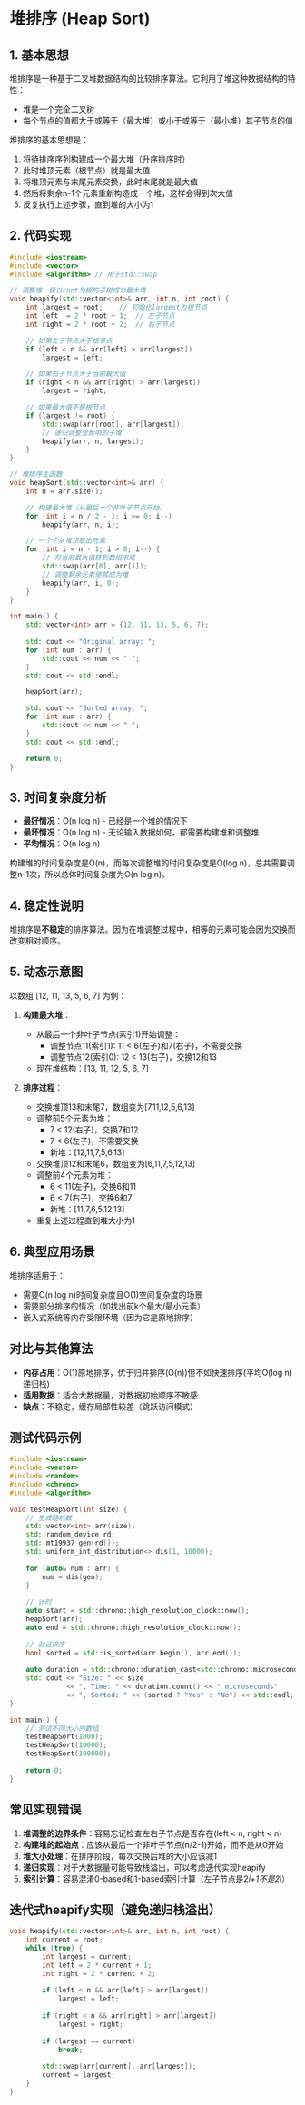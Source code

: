 # 堆排序 (Heap Sort)

## 1. 基本思想

堆排序是一种基于二叉堆数据结构的比较排序算法。它利用了堆这种数据结构的特性：
- 堆是一个完全二叉树
- 每个节点的值都大于或等于（最大堆）或小于或等于（最小堆）其子节点的值

堆排序的基本思想是：
1. 将待排序序列构建成一个最大堆（升序排序时）
2. 此时堆顶元素（根节点）就是最大值
3. 将堆顶元素与末尾元素交换，此时末尾就是最大值
4. 然后将剩余n-1个元素重新构造成一个堆，这样会得到次大值
5. 反复执行上述步骤，直到堆的大小为1

## 2. 代码实现

```cpp
#include <iostream>
#include <vector>
#include <algorithm> // 用于std::swap

// 调整堆，使以root为根的子树成为最大堆
void heapify(std::vector<int>& arr, int n, int root) {
    int largest = root;    // 初始化largest为根节点
    int left  = 2 * root + 1;  // 左子节点
    int right = 2 * root + 2;  // 右子节点

    // 如果左子节点大于根节点
    if (left < n && arr[left] > arr[largest])
        largest = left;

    // 如果右子节点大于当前最大值
    if (right < n && arr[right] > arr[largest])
        largest = right;

    // 如果最大值不是根节点
    if (largest != root) {
        std::swap(arr[root], arr[largest]);
        // 递归调整受影响的子堆
        heapify(arr, n, largest);
    }
}

// 堆排序主函数
void heapSort(std::vector<int>& arr) {
    int n = arr.size();

    // 构建最大堆（从最后一个非叶子节点开始）
    for (int i = n / 2 - 1; i >= 0; i--)
        heapify(arr, n, i);

    // 一个个从堆顶取出元素
    for (int i = n - 1; i > 0; i--) {
        // 将当前最大值移到数组末尾
        std::swap(arr[0], arr[i]);
        // 调整剩余元素使其成为堆
        heapify(arr, i, 0);
    }
}

int main() {
    std::vector<int> arr = {12, 11, 13, 5, 6, 7};
    
    std::cout << "Original array: ";
    for (int num : arr) {
        std::cout << num << " ";
    }
    std::cout << std::endl;

    heapSort(arr);

    std::cout << "Sorted array: ";
    for (int num : arr) {
        std::cout << num << " ";
    }
    std::cout << std::endl;

    return 0;
}
```

## 3. 时间复杂度分析

- **最好情况**：O(n log n) - 已经是一个堆的情况下
- **最坏情况**：O(n log n) - 无论输入数据如何，都需要构建堆和调整堆
- **平均情况**：O(n log n)

构建堆的时间复杂度是O(n)，而每次调整堆的时间复杂度是O(log n)，总共需要调整n-1次，所以总体时间复杂度为O(n log n)。

## 4. 稳定性说明

堆排序是**不稳定**的排序算法。因为在堆调整过程中，相等的元素可能会因为交换而改变相对顺序。

## 5. 动态示意图

以数组 [12, 11, 13, 5, 6, 7] 为例：

1. **构建最大堆**：
   - 从最后一个非叶子节点(索引1)开始调整：
     - 调整节点11(索引1): 11 < 6(左子)和7(右子)，不需要交换
     - 调整节点12(索引0): 12 < 13(右子)，交换12和13
   - 现在堆结构：[13, 11, 12, 5, 6, 7]

2. **排序过程**：
   - 交换堆顶13和末尾7，数组变为[7,11,12,5,6,13]
   - 调整前5个元素为堆：
     - 7 < 12(右子)，交换7和12
     - 7 < 6(左子)，不需要交换
     - 新堆：[12,11,7,5,6,13]
   - 交换堆顶12和末尾6，数组变为[6,11,7,5,12,13]
   - 调整前4个元素为堆：
     - 6 < 11(左子)，交换6和11
     - 6 < 7(右子)，交换6和7
     - 新堆：[11,7,6,5,12,13]
   - 重复上述过程直到堆大小为1

## 6. 典型应用场景

堆排序适用于：
- 需要O(n log n)时间复杂度且O(1)空间复杂度的场景
- 需要部分排序的情况（如找出前k个最大/最小元素）
- 嵌入式系统等内存受限环境（因为它是原地排序）

## 对比与其他算法

- **内存占用**：O(1)原地排序，优于归并排序(O(n))但不如快速排序(平均O(log n)递归栈)
- **适用数据**：适合大数据量，对数据初始顺序不敏感
- **缺点**：不稳定，缓存局部性较差（跳跃访问模式）

## 测试代码示例

```cpp
#include <iostream>
#include <vector>
#include <random>
#include <chrono>
#include <algorithm>

void testHeapSort(int size) {
    // 生成随机数
    std::vector<int> arr(size);
    std::random_device rd;
    std::mt19937 gen(rd());
    std::uniform_int_distribution<> dis(1, 10000);
    
    for (auto& num : arr) {
        num = dis(gen);
    }
    
    // 计时
    auto start = std::chrono::high_resolution_clock::now();
    heapSort(arr);
    auto end = std::chrono::high_resolution_clock::now();
    
    // 验证排序
    bool sorted = std::is_sorted(arr.begin(), arr.end());
    
    auto duration = std::chrono::duration_cast<std::chrono::microseconds>(end - start);
    std::cout << "Size: " << size 
              << ", Time: " << duration.count() << " microseconds"
              << ", Sorted: " << (sorted ? "Yes" : "No") << std::endl;
}

int main() {
    // 测试不同大小的数组
    testHeapSort(1000);
    testHeapSort(10000);
    testHeapSort(100000);
    
    return 0;
}
```

## 常见实现错误

1. **堆调整的边界条件**：容易忘记检查左右子节点是否存在(left < n, right < n)
2. **构建堆的起始点**：应该从最后一个非叶子节点(n/2-1)开始，而不是从0开始
3. **堆大小处理**：在排序阶段，每次交换后堆的大小应该减1
4. **递归实现**：对于大数据量可能导致栈溢出，可以考虑迭代实现heapify
5. **索引计算**：容易混淆0-based和1-based索引计算（左子节点是2*i+1不是2*i）

## 迭代式heapify实现（避免递归栈溢出）

```cpp
void heapify(std::vector<int>& arr, int n, int root) {
    int current = root;
    while (true) {
        int largest = current;
        int left = 2 * current + 1;
        int right = 2 * current + 2;
        
        if (left < n && arr[left] > arr[largest])
            largest = left;
            
        if (right < n && arr[right] > arr[largest])
            largest = right;
            
        if (largest == current)
            break;
            
        std::swap(arr[current], arr[largest]);
        current = largest;
    }
}
```